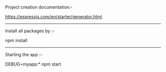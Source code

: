 Project creation documentation:-

https://expressjs.com/en/starter/generator.html

----------------------------
Install all packages by :-

npm install

--------------------------
Starting the app :-

DEBUG=myapp:* npm start

